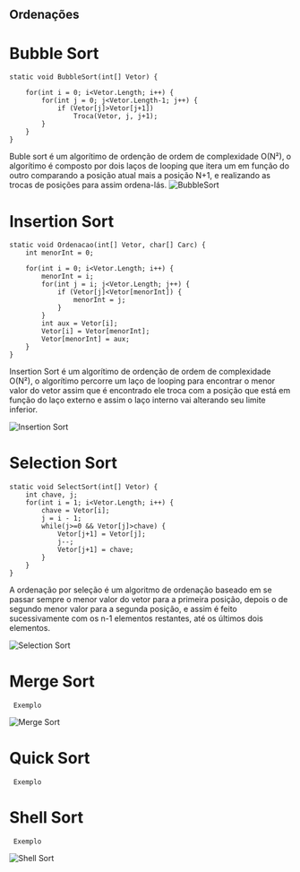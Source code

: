 ﻿## Ordenações

# Bubble Sort

	static void BubbleSort(int[] Vetor) {

	    for(int i = 0; i<Vetor.Length; i++) {
	        for(int j = 0; j<Vetor.Length-1; j++) {
	            if (Vetor[j]>Vetor[j+1])
	                Troca(Vetor, j, j+1);
	        }
	    }
	}
Buble sort é um algorítimo de ordenção de ordem de complexidade O(N²), o algorítimo é composto por dois laços de looping que itera um em função do outro comparando a posição atual mais a posição N+1, e realizando as trocas de posições para assim ordena-lás.
![BubbleSort](https://user-images.githubusercontent.com/71523671/195409233-5dc90cf1-8073-4487-8b8d-3ebb6666ec38.png)

# Insertion Sort

	static void Ordenacao(int[] Vetor, char[] Carc) {
		int menorInt = 0;

		for(int i = 0; i<Vetor.Length; i++) {
			menorInt = i;
			for(int j = i; j<Vetor.Length; j++) {
				if (Vetor[j]<Vetor[menorInt]) {
					menorInt = j;
				}
			}
			int aux = Vetor[i];
			Vetor[i] = Vetor[menorInt];
			Vetor[menorInt] = aux;
		}
	}

Insertion Sort é um algorítimo de ordenção de ordem de complexidade O(N²), o algorítimo percorre um laço de looping para encontrar o menor valor do vetor assim que é encontrado ele troca com a posição que está em função do laço externo e assim o laço interno vai alterando seu limite inferior.

![Insertion Sort](https://user-images.githubusercontent.com/71523671/195409268-2b8db607-e196-4e9f-926d-5617be9dcd46.png)

# Selection Sort

	static void SelectSort(int[] Vetor) {
		int chave, j;
		for(int i = 1; i<Vetor.Length; i++) {
			chave = Vetor[i];
			j = i - 1;
			while(j>=0 && Vetor[j]>chave) {
				Vetor[j+1] = Vetor[j];
				j--;			
				Vetor[j+1] = chave;
			}
		}					
	}
A ordenação por seleção é um algoritmo de ordenação baseado em se passar sempre o menor valor do vetor para a primeira posição, depois o de segundo menor valor para a segunda posição, e assim é feito sucessivamente com os n-1 elementos restantes, até os últimos dois elementos.

![Selection Sort](https://user-images.githubusercontent.com/71523671/195409329-61ae7c94-1860-4761-8a2e-b8ea2031f66d.png)

# Merge Sort

	 Exemplo
![Merge Sort](https://user-images.githubusercontent.com/71523671/195409353-abf182ce-f95f-4e55-a2ed-05d035fed6bc.png)

# Quick Sort

	 Exemplo
# Shell Sort

	 Exemplo
![Shell Sort](https://user-images.githubusercontent.com/71523671/195409449-ebdc7519-887d-4fe8-b3b1-d6363fd0e95a.png)
